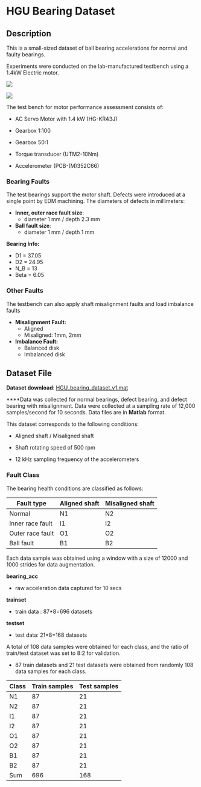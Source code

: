 # HGU Bearing Dataset



## Description

This is a small-sized dataset of ball bearing accelerations for normal and faulty bearings.

Experiments were conducted on the lab-manufactured testbench using a 1.4kW Electric motor.  



![](https://user-images.githubusercontent.com/84221531/208964624-de3da554-c9ac-42ee-81f6-416f54acf72c.png)

![](https://user-images.githubusercontent.com/82484459/231032403-e408eb77-b7a8-4177-abde-a3646b4621d7.png)

The test bench for motor performance assessment consists of:

- AC Servo Motor with 1.4 kW (HG-KR43J)

- Gearbox 1:100 

- Gearbox 50:1

- Torque transducer (UTM2-10Nm)

- Accelerometer (PCB-(M)352C66)

  

### Bearing Faults

The test bearings support the motor shaft. Defects were introduced at a single point by EDM machining. The diameters of defects in millimeters:

-  **Inner, outer race fault size**: 
   -  diameter 1 mm / depth 2.3 mm
-  **Ball fault size**: 
   -  diameter 1 mm / depth 1 mm

**Bearing Info:**
* D1 = 37.05
* D2 = 24.95
* N_B = 13
* Beta = 6.05

### Other Faults

The testbench can also apply shaft misalignment faults and load imbalance faults

* **Misalignment Fault:** 
  * Aligned
  * Misaligned: 1mm, 2mm
* **Imbalance Fault:**
  * Balanced disk
  * Imbalanced disk




##  Dataset File

**Dataset download**: [HGU_bearing_dataset_v1.mat](https://drive.google.com/file/d/1bkB45JlS0Z7lILDIBCOj2u4NZzHTqn9i/view?usp=share_link) 

****Data was collected for normal bearings, defect bearing, and defect bearing with misalignment. Data were collected at a sampling rate of 12,000 samples/second for 10 seconds. Data files are in **Matlab** format.

This dataset corresponds to the following conditions:

- Aligned shaft / Misaligned shaft

- Shaft rotating speed of 500 rpm

- 12 kHz sampling frequency of the accelerometers


### 

### Fault Class

The bearing health conditions are classified as follows:

| Fault type       | Aligned shaft | Misaligned shaft |
| ---------------- | ------------- | ---------------- |
| Normal           | N1            | N2               |
| Inner race fault | I1            | I2               |
| Outer race fault | O1            | O2               |
| Ball fault       | B1            | B2               |

Each data sample was obtained using a window with a size of 12000 and 1000 strides for data augmentation. 



**bearing_acc**

* raw acceleration data captured for 10 secs

**trainset**

* train data : 87*8=696 datasets

**testset**

* test data: 21*8=168 datasets




A total of 108 data samples were obtained for each class, and the ratio of train/test dataset was set to 8:2 for validation. 

 * 87 train datasets and 21 test datasets were obtained from randomly 108 data samples for each class. 



| Class | Train samples | Test samples |
| ----- | ------------- | ------------ |
| N1    | 87            | 21           |
| N2    | 87            | 21           |
| I1    | 87            | 21           |
| I2    | 87            | 21           |
| O1    | 87            | 21           |
| O2    | 87            | 21           |
| B1    | 87            | 21           |
| B2    | 87            | 21           |
| Sum   | 696           | 168          |

